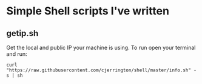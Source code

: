 # Simple Shell scripts I've written

## getip.sh 
Get the local and public IP your machine is using. 
To run open your terminal and run:

```shell
curl "https://raw.githubusercontent.com/cjerrington/shell/master/info.sh" -s | sh
```
